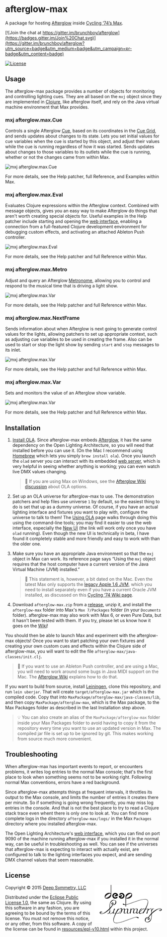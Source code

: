# afterglow-max

A package for hosting
[Afterglow](https://github.com/brunchboy/afterglow#afterglow) inside
[Cycling ‘74’s Max](https://cycling74.com).

[![Join the chat at https://gitter.im/brunchboy/afterglow](https://badges.gitter.im/Join%20Chat.svg)](https://gitter.im/brunchboy/afterglow?utm_source=badge&utm_medium=badge&utm_campaign=pr-badge&utm_content=badge)

[![License](https://img.shields.io/badge/License-Eclipse%20Public%20License%201.0-blue.svg)](#license)

## Usage

The afterglow-max package provides a number of objects for monitoring
and controlling lighting cues. They are all based on the `mxj` object
since they are implemented in [Clojure](http://clojure.org/), like
afterglow itself, and rely on the Java virtual machine environment
that Max provides.

### mxj afterglow.max.Cue

Controls a single Afterglow
[Cue](https://github.com/brunchboy/afterglow/blob/master/doc/cues.adoc#cues),
based on its coordinates in the
[Cue Grid](https://github.com/brunchboy/afterglow/blob/master/doc/cues.adoc#the-cue-grid),
and sends updates about changes to its state. Lets you set initial
values for cue variables when the cue is started by this object, and
adjust their values while the cue is running regardless of how it was
started. Sends updates about changes to those variables to its outlets
while the cue is running, whether or not the changes came from within
Max.

![mxj afterglow.max.Cue](https://raw.githubusercontent.com/brunchboy/afterglow-max/master/doc/assets/Cue.png)

For more details, see the Help patcher, full Reference, and Examples
within Max.

### mxj afterglow.max.Eval

Evaluates Clojure expressions within the Afterglow context. Combined
with message objects, gives you an easy way to make Afterglow do
things that aren't worth creating special objects for. Useful examples
in the Help patcher include starting and opening the
[web interface](https://github.com/brunchboy/afterglow/blob/master/doc/README.adoc#the-embedded-web-interface),
enabling a connection from a full-featured Clojure development
environment for debugging custom effects, and activating an attached
Ableton Push controller.

![mxj afterglow.max.Eval](https://raw.githubusercontent.com/brunchboy/afterglow-max/master/doc/assets/Eval.png)

For more details, see the Help patcher and full Reference within Max.

### mxj afterglow.max.Metro

Adjust and query an Afterglow
[Metronome](https://github.com/brunchboy/afterglow/blob/master/doc/metronomes.adoc#metronomes),
allowing you to control and respond to the musical time that is
driving a light show.

![mxj afterglow.max.Var](https://raw.githubusercontent.com/brunchboy/afterglow-max/master/doc/assets/Metro.png)

For more details, see the Help patcher and full Reference within Max.

### mxj afterglow.max.NextFrame

Sends information about when Afterglow is next going to generate
control values for the lights, allowing patchers to set up appropriate
context, such as adjusting cue variables to be used in creating the
frame. Also can be used to start or stop the light show by sending
`start` and `stop` messages to its inlet.

![mxj afterglow.max.Var](https://raw.githubusercontent.com/brunchboy/afterglow-max/master/doc/assets/NextFrame.png)

For more details, see the Help patcher and full Reference within Max.

### mxj afterglow.max.Var

Sets and monitors the value of an Afterglow show variable.

![mxj afterglow.max.Var](https://raw.githubusercontent.com/brunchboy/afterglow-max/master/doc/assets/Var.png)

For more details, see the Help patcher and full Reference within Max.

## Installation

1. [Install OLA](https://www.openlighting.org/ola/getting-started/downloads/).
   Since afterglow-max embeds
   [Afterglow](https://github.com/brunchboy/afterglow#afterglow), it
   has the same dependency on the Open Lighting Architecture, so you
   will need that installed before you can use it. (On the Mac I
   recommend using [Homebrew](http://brew.sh) which lets you simply
   `brew install ola`). Once you launch the `olad` server you can
   interact with its embedded
   [web server](http://localhost:9090/ola.html), which is very helpful
   in seeing whether anything is working; you can even watch live DMX
   values changing.

   > :wrench: If you are using Max on Windows, see the
   > [Afterglow Wiki discussion](https://github.com/brunchboy/afterglow/wiki/Questions#ola-and-windows)
   > about OLA options.
   
2. Set up an OLA universe for afterglow-max to use. The demonstration
   patchers and help files use universe `1` by default, so the easiest
   thing to do is set that up as a dummy universe. Of course, if you
   have an actual lighting interface and fixtures you want to play
   with, configure the universe to talk to them! The
   [Using OLA](https://www.openlighting.org/ola/getting-started/using-ola/)
   page walks through doing this using the command-line tools; you may
   find it easier to use the web interface, especially the
   [New UI](http://localhost:9090/new/) (the link will work only once
   you have `olad` running). Even though the new UI is technically in
   beta, I have found it completely stable and more friendly and easy
   to work with than the older one.

3. Make sure you have an appropriate Java environment so that the
   `mxj` object in Max can work. Its reference page says &ldquo;Using the
   `mxj` object requires that the host computer have a current version
   of the Java Virtual Machine (JVM) installed.&rdquo;

    > :wrench: This statement is, however, a bit dated on the Mac.
    > Even the latest Max only supports the
    > [legacy Apple 1.6 JVM](http://support.apple.com/kb/dl1572),
    > which you need to install separately even if you have a current
    > Oracle JVM installed, as discussed on this
    > [Cycling ‘74 Wiki page](https://cycling74.com/wiki/index.php?title=Java_on_OS_X_10.9_(and_later)).

4. Download `afterglow-max.zip` from a <a
   href="https://github.com/brunchboy/afterglow-max/releases">release</a>,
   unzip it, and install the `afterglow-max` folder into Max's `Max
   7/Packages` folder (in your `Documents` folder). afterglow-max may
   also work with Max 6, or even Pure Data, but it hasn't been tested
   with them. If you try, please let us know how it goes on the
   [Wiki](https://github.com/brunchboy/afterglow-max/wiki)!

You should then be able to launch Max and experiment with the
afterglow-max objects! Once you want to start patching your own
fixtures and creating your own custom cues and effects within the
Clojure side of afterglow-max, you will want to edit the file
`afterglow-max/java-classes/init.clj`.

> :wrench: If you want to use an Ableton Push controller, and are
> using a Mac, you will need to work around some bugs in Java MIDI
> support on the Mac. The
> [Afterglow Wiki](https://github.com/brunchboy/afterglow/wiki/Questions#midi-from-java-on-the-mac)
> explains how to do that.

If you want to build from source, install
[Leiningen](http://leiningen.org), clone this repository, and run
`lein uberjar`. That will create `target/afterglow-max.jar` which is
the compiled code. Copy that into
`MaxPackage/afterglow-max/java-classes/lib`, and then copy
`MaxPackage/afterglow-max`, which is the Max package, to the Max
Packages folder as described in the last Installation step above.

> :bulb: You can also create an alias of the
> `MaxPackage/afterglow-max` folder inside your Max Packages folder to
> avoid having to copy it from the repository every time you want to
> use an updated version in Max. The compiled jar file is set up to be
> ignored by git. This makes working from source much more convenient.

## Troubleshooting

When afterglow-max has important events to report, or encounters
problems, it writes log entries to the normal Max console; that's the
first place to look when something seems not to be working right.
Following normal Max conventions, errors have a red background.

Since afterglow-max attempts things at frequent intervals, it
throttles its output to the Max console, and limits the number of
entries it creates there per minute. So if something is going wrong
frequently, you may miss log entries in the console. And that is not
the best place to try to read a Clojure stack trace even whent there
is only one to look at. You can find more complete logs in the
directory `afterglow-max/logs/` in the Max `Packages` directory where
you installed afterglow-max.

The Open Lighting Architecture's
[web interface](http://localhost:9090/new/#/), which you can find on
port 9090 of the machine running afterglow-max if you installed it in
the normal way, can be useful in troubleshooting as well. You can see
if the universes that afterglow-max is expecting to interact with
actually exist, are configured to talk to the lighting interfaces you
expect, and are sending DMX channel values that seem reasonable.

## License

<img align="right" alt="Deep Symmetry" src="doc/assets/DS-logo-bw-200-padded-left.png">

Copyright © 2015 [Deep Symmetry, LLC](http://deepsymmetry.org)

Distributed under the
[Eclipse Public License 1.0](http://opensource.org/licenses/eclipse-1.0.php),
the same as Clojure. By using this software in any fashion, you are
agreeing to be bound by the terms of this license. You must not remove
this notice, or any other, from this software. A copy of the license
can be found in
[resources/epl-v10.html](https://cdn.rawgit.com/brunchboy/afterglow-max/master/resources/epl-v10.html)
within this project.

